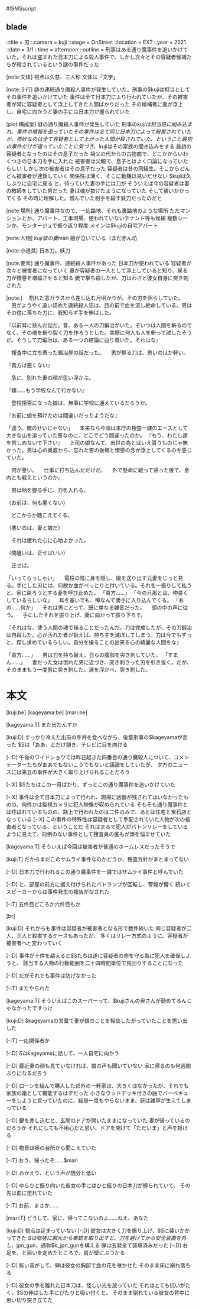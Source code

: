 #!SMSscript

## blade

::title = 刃
::camera = kuji
::stage = OnStreet
::location = EXT
::year = 2021
::date = 3/1
::time = afternoon
::outline = 刑事はある通り魔事件を追いかけていた。それは盗まれた日本刀による殺人事件で、しかし次々とその容疑者候補たちが殺されているという謎の事件だった

[note:文体]
視点は久慈、三人称
文体は「文学」

[note:３行]
謎の連続通り魔殺人事件が発生していた。刑事の$kujiは担当としてその事件を追いかけていた
事件は全て日本刀により行われていたが、その被害者が常に容疑者として浮上してきた人間ばかりだった
その候補者に妻が浮上し、自宅に向かうと妻の手には日本刀が握られていた

[plot:構成案]
謎の通り魔殺人事件が発生していた
刑事の$kujiは担当班に組み込まれ、事件の情報を追っていた
その事件は全て同じ日本刀によって殺害されていたが、奇妙なのは全て容疑者として上がった人間が殺されていた、ということ
最初の事件だけが違っていたことに気づき、$kujiはその家族の聞き込みをする
最初の容疑者となったのはその息子だった
祖父の代からの古物商で、どこかからいわくつきの日本刀を手に入れた
被害者は父親で、息子とはよく口論になっていたらしい
しかし次の被害者はその息子だった
容疑者は昔の同級生。そこからどんどん被害者が連鎖していく
関係性は薄く、そこに動機は見いだせない
$kujiは久しぶりに自宅に戻る
と、待っていた妻の手には刀が
そういえば今の容疑者は妻の教師をしていた男だった
妻は魂が抜けたようになっていた
そして襲いかかってくる
その時に理解した。憎んでいた相手を殺す妖刀だったのだと

[note:場所]
通り魔事件なので、一応路地、それも裏路地のような場所
ただマンションとか、アパート、工事現場、使われていないテナント等も候補
複数シーンか、モンタージュで振り返り程度
メインは$kujiの自宅アパート

[note:人物]
$kuji
彼の妻$mari
娘が泣いている（まだ赤ん坊

[note:小道具]
日本刀。妖刀

[note:要素]
通り魔事件、連続殺人事件があった
日本刀が使われている
容疑者が次々と被害者になっていく
妻が容疑者の一人として浮上していると知り、戻る
刀が憎悪を増幅させると知る
銃で撃ち殺したが、刀はわざと彼女自身に突き刺された

[note:]
　割れた窓ガラスから差し込む月明かりが、その刃を照らしていた。
　男がようやく追い詰めた連続殺人犯は、目の前で血を流し絶命している。男はその傍に落ちた刀に、我知らず手を伸ばした。

『以前耳に挟んだ話だ。昔、ある一人の刀鍛冶がいた。そいつは人間を斬るのでなく、その魂を斬り裂く刀を作ろうとした。実際に何人も人を斬って試したそうだ。そうして刀鍛冶は、ある一つの結論に辿り着いた。それはな』

　捜査中に立ち寄った鍛冶屋の話だった。
　男が握る刀は、思いのほか軽い。

『貴方は悪くない』

　急に、別れた妻の顔が思い浮かぶ。

『嫌……もう学校なんて行かない』

　登校拒否になった娘は、無事に学校に通えているだろうか。

『お前に娘を預けたのは間違いだったようだな』

「違う。俺のせいじゃない」
　本来なら今頃は本庁の捜査一課のエースとして大きな山を追っていた筈なのに、どこでどう間違ったのか。
『もう、わたし達を苦しめないで下さい』
　上司の娘なんて、出世の為とはいえ貰うものじゃ無かった。男は心の奥底から、忘れた筈の後悔と憎悪の念が浮上してくるのを感じていた。

　何が悪い。
　仕事に打ち込んだだけだ。
　外で懸命に戦って帰った後で、身内とも戦えというのか。

　男は柄を握る手に、力を入れる。

（お前は、何も悪くない）

　どこからか聴こえてくる。

（悪いのは、妻と娘だ）

　それは疲れた心に心地よかった。

（間違いは、正せばいい）

　正せば。

「いってらっしゃい」
　電柱の陰に身を隠し、娘を送り出す元妻をじっと見る。手にした刃には、何故か血がべっとりと付いている。それを一振りして払うと、家に戻ろうとする妻を呼び止めた。
「貴方……」
「今の旦那とは、仲良くしているらしいな」
　耳を塞いでも、噂なんて勝手に入り込んでくる。
「あの……何か」
　それは男にとって、既に単なる雑音だった。
　頭の中の声に従う。
　手にしたそれを振り上げ、妻に向かって振り下ろす。

『それはな、使う人間の魂で操ることだったんだ。刀は完成したが、その刀鍛冶は自殺した。心が汚れた者が扱えば、持ち主を滅ぼしてしまう。刀は今でもずっと、探し求めているらしい。自分を操ることの出来る心の綺麗な人間をな』

「貴方……」
　男は刀を持ち替え、自らの腹部を突き刺していた。
「すまん……」
　妻だった女は倒れた男に近づき、突き刺さった刃を引き抜く。だが、そのままもう一度男に突き刺した。涙を浮かべ、突き刺した。


# 本文

[kuji:be]
[kageyama:be]
[mari:be]

[kageyama:T]
また出たんすか

[kuji:D]
すっかり冷えた出前の牛丼を食べながら、後輩刑事の$kageyamaが言った
$Sは「ああ」とだけ頷き、テレビに目を向ける

[-:D]
午後のワイドショウでは昨日起きた四番目の通り魔殺人について、コメンテーターたちがああでもないこうでもないと議論をしていたが、
夕方のニュースには第五の事件が大きく取り上げられることだろう

[-:X]
$Sたちはこの一月ばかり、ずっとこの通り魔事件を追いかけていた

[-:X]
事件は全て日本刀によって行われ、現場に凶器が残されてはいなかったものの、何件かは監視カメラに犯人映像が収められている
そもそも通り魔事件とは呼ばれているものの、路上で行われたのは二件のみで、あとは住宅と宝石店となっている
[-:X]
この事件の特殊性は容疑者として手配されていた人物が次の被害者となっている、ということだ
それはまるで犯人がバトンリレーをしているように見えて、前例のない事件として捜査員の誰もが頭を悩ませていた

[kageyama:T]
そういえば今回は被害者が普通のホームレスだったそうで

[kuji:T]
だからまだこのサムライ事件なのかどうか、捜査方針がまとまってない

[-:D]
日本刀で行われるこの通り魔事件を一課ではサムライ事件と呼んでいた

[-:D]
と、部屋の前方に据え付けられたパトランプが回転し、警報が響く
続いてスピーカーからは事件発生の報告がなされた

[-:T]
五件目どころか六件目もか

[br]

[kuji:D]
それからも事件は容疑者が被害者となる形で数件続いた
同じ容疑者が二人、三人と殺害するケースもあったが、
多くはリレー方式のように、容疑者が被害者へと変わっていく

[-:D]
事件が十件を越えると$Sたちは遂に容疑者の命を守る為に犯人を確保しようと、
該当する人物の行動範囲を二十四時間単位で見回りすることになった

[-:D]
だがそれでも事件は防げなかった

[-:T]
またやられた

[kageyama:T]
そういえばこのスーパーって、$kujiさんの奥さんが勤めてるんじゃなかったですっけ

[kuji:D]
$kageyamaの言葉で妻が娘のことを相談したがっていたことを思い出した

[-:T]
一応関係者か

[-:D]
$Sは$kageyamaに話して、一人自宅に向かう

[-:D]
最近妻の顔も見ていなければ、娘の声も聞いていない
家に帰るのも何週間ぶりになるだろう

[-:D]
ローンを組んで購入した郊外の一軒家は、大きくはなかったが、それでも家族の箱として機能するはずだった
小さなウッドデッキ付きの庭でバーベキューをしようと言っていたのに、結局一度もやらないまま、庭は雑草が生えてしまっている

[-:D]
鍵を差し込むと、玄関のドアが開いたままになっていた
妻が帰っているのだろうか
それにしても不用心だと思い、ドアを開けて「ただいま」と声を掛ける

[-:D]
物音は奥の台所から聞こえていた

[-:T]
おう、帰ったぞ……$mari

[-:D]
おかえり、という声が随分と低い

[-:D]
ゆらりと振り向いた彼女の手にはひと振りの日本刀が握られていて、
その先は血に塗れていた

[-:T]
お前、まさか……

[mari:T]
どうして、家に、帰ってこないのよ……ねえ、あなた

[kuji:D]
視点は定まっていない
[-:D]
彼女は大きく刀を振り上げ、$Sに襲いかかってきた
$Sは咄嗟に胸元から拳銃を取り出すと、刀を避けてから安全装置を外し、$jpn_gun、通称$k_jpn_gunを構える
弾は五発全て装填済みだった
[-:D]
右足を、と狙いを定めたところで、肩が壁にぶつかる

[-:D]
鈍い音がして、弾は彼女の胸部で血の花を咲かせた
そのまま床に崩れ落ちる

[-:D]
彼女の手を離れた日本刀は、怪しい光を放っていた
それはとても抗いがたく、$Sの伸ばした手にぴたりと吸い付くと、
そのまま倒れている彼女の背中に思い切り突き立てた

